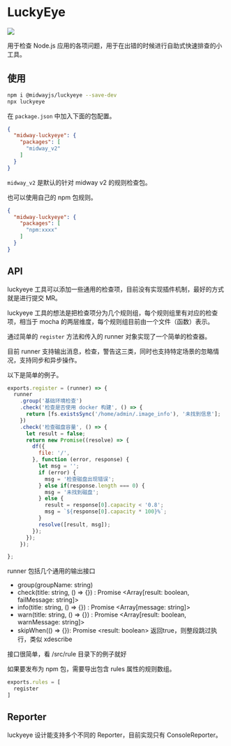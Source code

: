 # LuckyEye

![](https://img.alicdn.com/tfs/TB1mhZBauuSBuNjy1XcXXcYjFXa-1080-700.png)

用于检查 Node.js 应用的各项问题，用于在出错的时候进行自助式快速排查的小工具。

## 使用

```sh
npm i @midwayjs/luckyeye --save-dev
npx luckyeye
```

在 `package.json` 中加入下面的包配置。

```json
{
  "midway-luckyeye": {
    "packages": [
      "midway_v2"
    ]
  }
}
```

`midway_v2` 是默认的针对 midway v2 的规则检查包。

也可以使用自己的 npm 包规则。

```json
{
  "midway-luckyeye": {
    "packages": [
      "npm:xxxx"
    ]
  }
}
```


## API

luckyeye 工具可以添加一些通用的检查项，目前没有实现插件机制，最好的方式就是进行提交 MR。

luckyeye 工具的想法是把检查项分为几个规则组，每个规则组里有对应的检查项，相当于 mocha 的两层维度，每个规则组目前由一个文件（函数）表示。

通过简单的 `register` 方法和传入的 runner 对象实现了一个简单的检查器。

目前 runner 支持输出消息，检查，警告这三类，同时也支持特定场景的忽略情况，支持同步和异步操作。

以下是简单的例子。

```js
exports.register = (runner) => {
  runner
    .group('基础环境检查')
    .check('检查是否使用 docker 构建', () => {
      return [fs.existsSync('/home/admin/.image_info'), '未找到信息'];
    })
    .check('检查磁盘容量', () => {
      let result = false;
      return new Promise((resolve) => {
        df({
          file: '/',
        }, function (error, response) {
          let msg = '';
          if (error) {
            msg = '检查磁盘出现错误';
          } else if(response.length === 0) {
            msg = '未找到磁盘';
          } else {
            result = response[0].capacity < '0.8';
            msg = `${response[0].capacity * 100}%`;
          }
          resolve([result, msg]);
        });
      });
    });

};
```

runner 包括几个通用的输出接口

- group(groupName: string)
- check(title: string, () => {}) : Promise \<Array[result: boolean, failMessage: string]>
- info(title: string, () => {}) : Promise \<Array[message: string]>
- warn(title: string, () => {}) : Promise \<Array[result: boolean, warnMessage: string]>
- skipWhen(() => {}): Promise \<result: boolean> 返回true，则整段跳过执行，类似 xdescribe

接口很简单，看 /src/rule 目录下的例子就好

如果要发布为 npm 包，需要导出包含 rules 属性的规则数组。

```js
exports.rules = [
  register
]
```

## Reporter

luckyeye 设计能支持多个不同的 Reporter，目前实现只有 ConsoleReporter。
